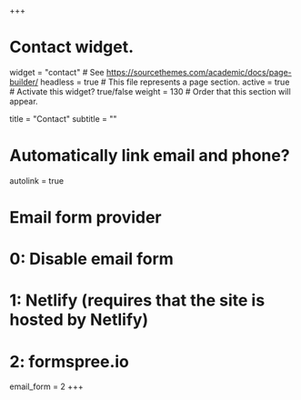 +++
# Contact widget.
widget = "contact"  # See https://sourcethemes.com/academic/docs/page-builder/
headless = true  # This file represents a page section.
active = true  # Activate this widget? true/false
weight = 130  # Order that this section will appear.

title = "Contact"
subtitle = ""

# Automatically link email and phone?

autolink = true

# Email form provider
#   0: Disable email form
#   1: Netlify (requires that the site is hosted by Netlify)
#   2: formspree.io

email_form = 2
+++

